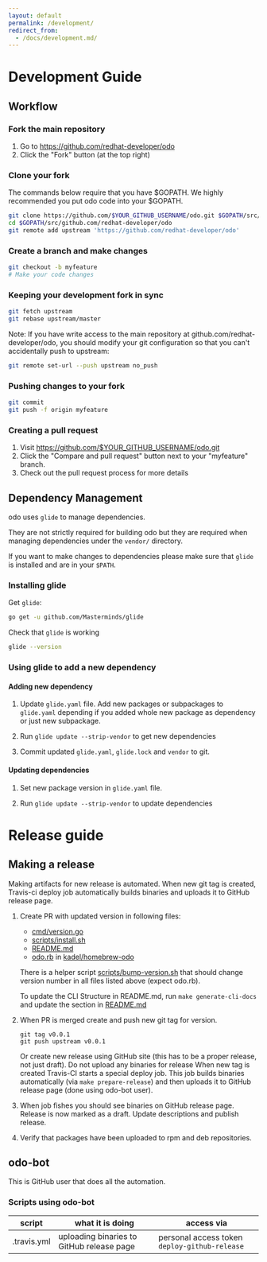 ```yaml
---
layout: default
permalink: /development/
redirect_from: 
  - /docs/development.md/
---
```


# Development Guide

## Workflow

### Fork the main repository

1. Go to https://github.com/redhat-developer/odo
2. Click the "Fork" button (at the top right)

### Clone your fork

The commands below require that you have $GOPATH. We highly recommended you put odo code into your $GOPATH.

```sh
git clone https://github.com/$YOUR_GITHUB_USERNAME/odo.git $GOPATH/src/github.com/redhat-developer/odo
cd $GOPATH/src/github.com/redhat-developer/odo
git remote add upstream 'https://github.com/redhat-developer/odo'
```

### Create a branch and make changes

```sh
git checkout -b myfeature
# Make your code changes
```

### Keeping your development fork in sync

```sh
git fetch upstream
git rebase upstream/master
```

Note: If you have write access to the main repository at github.com/redhat-developer/odo, you should modify your git configuration so that you can't accidentally push to upstream:

```sh
git remote set-url --push upstream no_push
```

### Pushing changes to your fork

```sh
git commit
git push -f origin myfeature
```

### Creating a pull request

1. Visit https://github.com/$YOUR_GITHUB_USERNAME/odo.git
2. Click the "Compare and pull request" button next to your "myfeature" branch.
3. Check out the pull request process for more details

## Dependency Management

odo uses `glide` to manage dependencies.

They are not strictly required for building odo but they are required when managing dependencies under the `vendor/` directory.

If you want to make changes to dependencies please make sure that `glide` is installed and are in your `$PATH`.

### Installing glide

Get `glide`:

```sh
go get -u github.com/Masterminds/glide
```

Check that `glide` is working

```sh
glide --version
```

### Using glide to add a new dependency

#### Adding new dependency

1. Update `glide.yaml` file. Add new packages or subpackages to `glide.yaml` depending if you added whole new package as dependency or just new subpackage.

2. Run `glide update --strip-vendor` to get new dependencies

3. Commit updated `glide.yaml`, `glide.lock` and `vendor` to git.


#### Updating dependencies

1. Set new package version in  `glide.yaml` file.

2. Run `glide update --strip-vendor` to update dependencies

# Release guide

## Making a release

Making artifacts for new release is automated. 
When new git tag is created, Travis-ci deploy job automatically builds binaries and uploads it to GitHub release page.

1. Create PR with updated version in following files:
    - [cmd/version.go](/cmd/version.go)
    - [scripts/install.sh](/scripts/install.sh)
    - [README.md](/README.md)
    - [odo.rb](https://github.com/kadel/homebrew-odo/blob/master/Formula/odo.rb) in [kadel/homebrew-odo](https://github.com/kadel/homebrew-odo)

    There is a helper script [scripts/bump-version.sh](/scripts/bump-version.sh) that should change version number in all files listed above (expect odo.rb).

    To update the CLI Structure in README.md, run `make generate-cli-docs` and update the section in [README.md](/README.md#cli-structure)
2. When PR is merged create and push new git tag for version.
    ```
    git tag v0.0.1
    git push upstream v0.0.1
    ```
    Or create new release using GitHub site (this has to be a proper release, not just draft). 
    Do not upload any binaries for release
    When new tag is created Travis-CI starts a special deploy job.
    This job builds binaries automatically (via `make prepare-release`) and then uploads it to GitHub release page (done using odo-bot user).
3. When job fishes you should see binaries on GitHub release page. Release is now marked as a draft. Update descriptions and publish release.
4. Verify that packages have been uploaded to rpm and deb repositories.

## odo-bot
This is GitHub user that does all the automation.

### Scripts using odo-bot

| script | what it is doing | access via | 
|-|-|-|
| .travis.yml | uploading binaries to GitHub release page | personal access token `deploy-github-release` |
